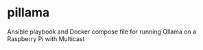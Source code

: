 # pillama
Ansible playbook and Docker compose file for running Ollama on a Raspberry Pi with Multicast
